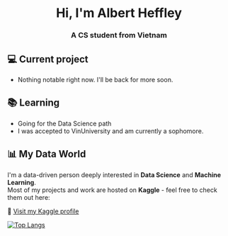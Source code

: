 <h1 align="center">Hi, I'm Albert Heffley</h1>
<h3 align="center">A CS student from Vietnam</h3>

## 💻 Current project
- Nothing notable right now. I'll be back for more soon.

## 📚 Learning
- Going for the Data Science path
- I was accepted to VinUniversity and am currently a sophomore.

## 📊 My Data World
I'm a data-driven person deeply interested in **Data Science** and **Machine Learning**.  
Most of my projects and work are hosted on **Kaggle** - feel free to check them out here:

🔗 [Visit my Kaggle profile](https://www.kaggle.com/quangnguynngnht)

[![Top Langs](https://github-readme-stats.vercel.app/api/top-langs/?username=thaitri2005&langs_count=10)](https://github.com/thaitri2005/github-readme-stats)

<!--RECENT_ACTIVITY:start-->
<!--RECENT_ACTIVITY:last_update-->
